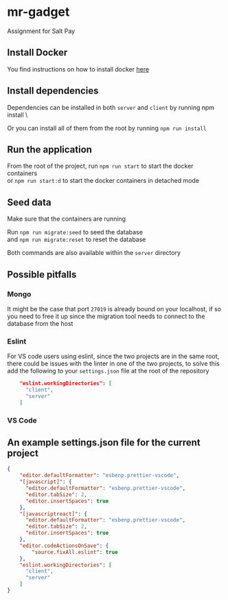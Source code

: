 # mr-gadget
Assignment for Salt Pay

## Install Docker

You find instructions on how to install docker [here](https://docs.docker.com/get-docker/)

## Install dependencies

Dependencies can be installed in both `server` and `client` by running npm install \

Or you can install all of them from the root by 
running `npm run install`

## Run the application

From the root of the project, run `npm run start` to start the docker containers \
or `npm run start:d` to start the docker containers in detached mode

## Seed data

Make sure that the containers are running

Run `npm run migrate:seed` to seed the database \
and `npm run migrate:reset` to reset the database

Both commands are also available within the `server` directory

## Possible pitfalls

### Mongo
It might be the case that port `27019` is already bound on your localhost, if so you need to free it up since the migration tool needs to connect to the database from the host

### Eslint

For VS code users using eslint, since the two projects are in the same root, there could be issues with the linter in one of the two projects, to solve this add the following to your `settings.json` file at the root of the repository

```json
    "eslint.workingDirectories": [
      "client",
      "server"
    ]
```

### VS Code

## An example settings.json file for the current project

```json
{
    "editor.defaultFormatter": "esbenp.prettier-vscode",
    "[javascript]": {
      "editor.defaultFormatter": "esbenp.prettier-vscode",
      "editor.tabSize": 2,
      "editor.insertSpaces": true
    },
    "[javascriptreact]": {
      "editor.defaultFormatter": "esbenp.prettier-vscode",
      "editor.tabSize": 2,
      "editor.insertSpaces": true
    },
    "editor.codeActionsOnSave": {
        "source.fixAll.eslint": true
    },
    "eslint.workingDirectories": [
      "client",
      "server"
    ]
}
```
